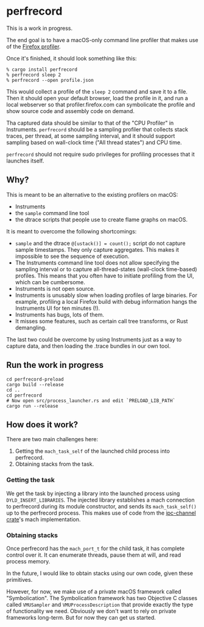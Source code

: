 # perfrecord

This is a work in progress.

The end goal is to have a macOS-only command line profiler that makes use of the
[Firefox profiler](https://profiler.firefox.com/).

Once it's finished, it should look something like this:

```
% cargo install perfrecord
% perfrecord sleep 2
% perfrecord --open profile.json
```

This would collect a profile of the `sleep 2` command and save it to a file. Then it should open
your default browser, load the profile in it, and run a local webserver so that profiler.firefox.com
can symbolicate the profile and show source code and assembly code on demand.

Tha captured data should be similar to that of the "CPU Profiler" in Instruments.
`perfrecord` should be a sampling profiler that collects stack traces, per thread, at some sampling interval,
and it should support sampling based on wall-clock time ("All thread states") and CPU time.

`perfrecord` should not require sudo privileges for profiling processes that it launches itself.

## Why?

This is meant to be an alternative to the existing profilers on macOS:

 - Instruments
 - the `sample` command line tool
 - the dtrace scripts that people use to create flame graphs on macOS.

It is meant to overcome the following shortcomings:

 - `sample` and the dtrace `@[ustack()] = count();` script do not capture sample timestamps. They only capture aggregates. This makes it impossible to see the sequence of execution.
 - The Instruments command line tool does not allow specifying the sampling interval or to capture all-thread-states (wall-clock time-based) profiles. This means that you often have to initiate profiling from the UI, which can be cumbersome.
 - Instruments is not open source.
 - Instruments is unusably slow when loading profiles of large binaries. For example, profiling a local Firefox build with debug information hangs the Instruments UI for ten minutes (!).
 - Instruments has bugs, lots of them.
 - It misses some features, such as certain call tree transforms, or Rust demangling.

The last two could be overcome by using Instruments just as a way to capture data, and then loading the .trace bundles in our own tool.

## Run the work in progress

```
cd perfrecord-preload
cargo build --release
cd ..
cd perfrecord
# Now open src/process_launcher.rs and edit `PRELOAD_LIB_PATH`
cargo run --release
```

## How does it work?

There are two main challenges here:

 1. Getting the `mach_task_self` of the launched child process into perfrecord.
 2. Obtaining stacks from the task.

### Getting the task

We get the task by injecting a library into the launched process using `DYLD_INSERT_LIBRARIES`.
The injected library establishes a mach connection to perfrecord during its module constructor,
and sends its `mach_task_self()` up to the perfrecord process.
This makes use of code from the [ipc-channel crate](https://github.com/servo/ipc-channel/)'s
mach implementation.

### Obtaining stacks

Once perfrecord has the `mach_port_t` for the child task, it has complete control over it.
It can enumerate threads, pause them at will, and read process memory.

In the future, I would like to obtain stacks using our own code, given these primitives.

However, for now, we make use of a private macOS framework called "Symbolication".
The Symbolication framework has two Objective C classes called `VMUSampler` and
`VMUProcessDescription` that provide exactly the type of functionality we need.
Obviously we don't want to rely on private frameworks long-term. But for now they
can get us started.
